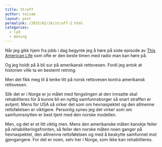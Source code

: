 ```yaml
---
title: Straff
author: teisam
layout: post
permalink: /2015/02/24/straff-2.html
categories:
  - lyd
  - mening
---
```

Når jeg gikk hjem fra jobb i dag begynte jeg å høre på siste episode av [This American Life][1] som ofte er den beste timen med radio man kan høre på.



<script src="http://audio.thisamericanlife.org/widget/widget.min.js" type="text/javascript"></script><div id="this-american-life-518" class="this-american-life" style="width:600px;"></div>

Og jeg holdt på å bli sur på amerikansk rettsvesen. Fordi jeg antok at historien ville ta en bestemt retning.

Men det fikk meg til å tenke litt på norsk rettsvesen kontra amerikansk rettsvesen.

Slik det er i Norge er jo målet med fengslingen at den innsatte skal rehabiliteres for å kunne bli en nyttig samfunnsborger så snart straffen er avtjent. Mens for USA så virker det som om hevnaspektet og den allmenne rettsfølelsen er viktigere. Personlig synes jeg det virker som om samfunnsnytten er best tjent med den norske modellen.

Men, og det er et litt viktig men. Mens den amerikanske måten kanskje feiler på rehabiliteringsfronten, så feiler den norske måten noen ganger på hevnaspektet, den allmenne rettsfølelsen og med å beskytte samfunnet mot gjengangere. For det er noen, selv her i Norge, som ikke kan rehabiliteres.

 [1]: http://www.thisamericanlife.org/